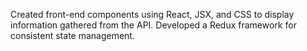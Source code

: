 Created  front-end components using React, JSX, and CSS  to display information gathered from the API.
Developed a Redux framework for consistent state management.


